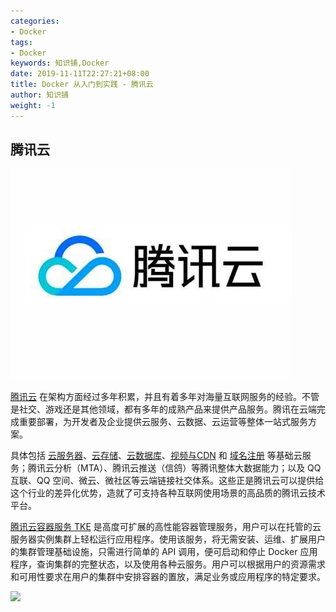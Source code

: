 ```yaml
---
categories:
- Docker
tags:
- Docker  
keywords: 知识铺,Docker
date: 2019-11-11T22:27:21+08:00
title: Docker 从入门到实践 - 腾讯云
author: 知识铺
weight: -1
---
```


## 腾讯云

![腾讯云](_images/qcloud-logo.jpg)

[腾讯云](https://cloud.tencent.com/redirect.php?redirect=1040&cps_key=3a5255852d5db99dcd5da4c72f05df61&from=console) 在架构方面经过多年积累，并且有着多年对海量互联网服务的经验。不管是社交、游戏还是其他领域，都有多年的成熟产品来提供产品服务。腾讯在云端完成重要部署，为开发者及企业提供云服务、云数据、云运营等整体一站式服务方案。

具体包括 [云服务器](https://cloud.tencent.com/redirect.php?redirect=1001&cps_key=3a5255852d5db99dcd5da4c72f05df61&from=console)、[云存储](https://cloud.tencent.com/redirect.php?redirect=1020&cps_key=3a5255852d5db99dcd5da4c72f05df61&from=console)、[云数据库](https://cloud.tencent.com/redirect.php?redirect=1003&cps_key=3a5255852d5db99dcd5da4c72f05df61&from=console)、[视频与CDN](https://cloud.tencent.com/redirect.php?redirect=1019&cps_key=3a5255852d5db99dcd5da4c72f05df61&from=console) 和 [域名注册](https://dnspod.cloud.tencent.com) 等基础云服务；腾讯云分析（MTA）、腾讯云推送（信鸽）等腾讯整体大数据能力；以及 QQ互联、QQ 空间、微云、微社区等云端链接社交体系。这些正是腾讯云可以提供给这个行业的差异化优势，造就了可支持各种互联网使用场景的高品质的腾讯云技术平台。

[腾讯云容器服务 TKE](https://cloud.tencent.com/redirect.php?redirect=10058&cps_key=3a5255852d5db99dcd5da4c72f05df61) 是高度可扩展的高性能容器管理服务，用户可以在托管的云服务器实例集群上轻松运行应用程序。使用该服务，将无需安装、运维、扩展用户的集群管理基础设施，只需进行简单的 API 调用，便可启动和停止 Docker 应用程序，查询集群的完整状态，以及使用各种云服务。用户可以根据用户的资源需求和可用性要求在用户的集群中安排容器的置放，满足业务或应用程序的特定要求。

![](https://mc.qcloudimg.com/static/img/0581dbeb97c869bbe6e62025dbc592d7/image.png)
